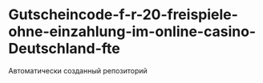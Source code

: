 # Gutscheincode-f-r-20-freispiele-ohne-einzahlung-im-online-casino-Deutschland-fte
Автоматически созданный репозиторий
